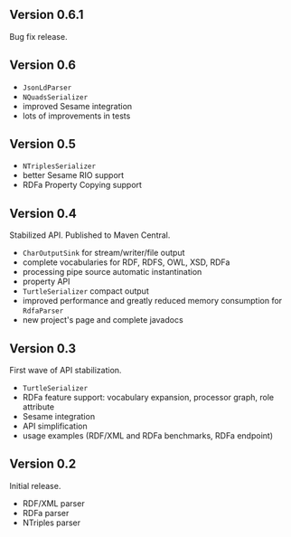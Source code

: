 Version 0.6.1
-------------

Bug fix release.

Version 0.6
-----------
* `JsonLdParser`
* `NQuadsSerializer`
* improved Sesame integration
* lots of improvements in tests

Version 0.5
-----------

* `NTriplesSerializer`
* better Sesame RIO support
* RDFa Property Copying support

Version 0.4
-----------

Stabilized API. Published to Maven Central.

* `CharOutputSink` for stream/writer/file output
* complete vocabularies for RDF, RDFS, OWL, XSD, RDFa
* processing pipe source automatic instantination
* property API
* `TurtleSerializer` compact output
* improved performance and greatly reduced memory consumption for `RdfaParser`
* new project's page and complete javadocs

Version 0.3
-----------

First wave of API stabilization.

* `TurtleSerializer`
* RDFa feature support: vocabulary expansion, processor graph, role attribute
* Sesame integration
* API simplification
* usage examples (RDF/XML and RDFa benchmarks, RDFa endpoint)

Version 0.2
-----------

Initial release.

* RDF/XML parser
* RDFa parser
* NTriples parser
